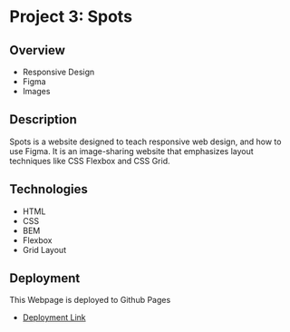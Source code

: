 # Project 3: Spots

## Overview

- Responsive Design
- Figma
- Images

## Description

Spots is a website designed to teach responsive web design, and how to use Figma. It is an image-sharing website that emphasizes layout techniques like CSS Flexbox and CSS Grid.

## Technologies

- HTML
- CSS
- BEM
- Flexbox
- Grid Layout

## Deployment

This Webpage is deployed to Github Pages

- [Deployment Link](https://lizzie-staab.github.io/se_project_spots/)
